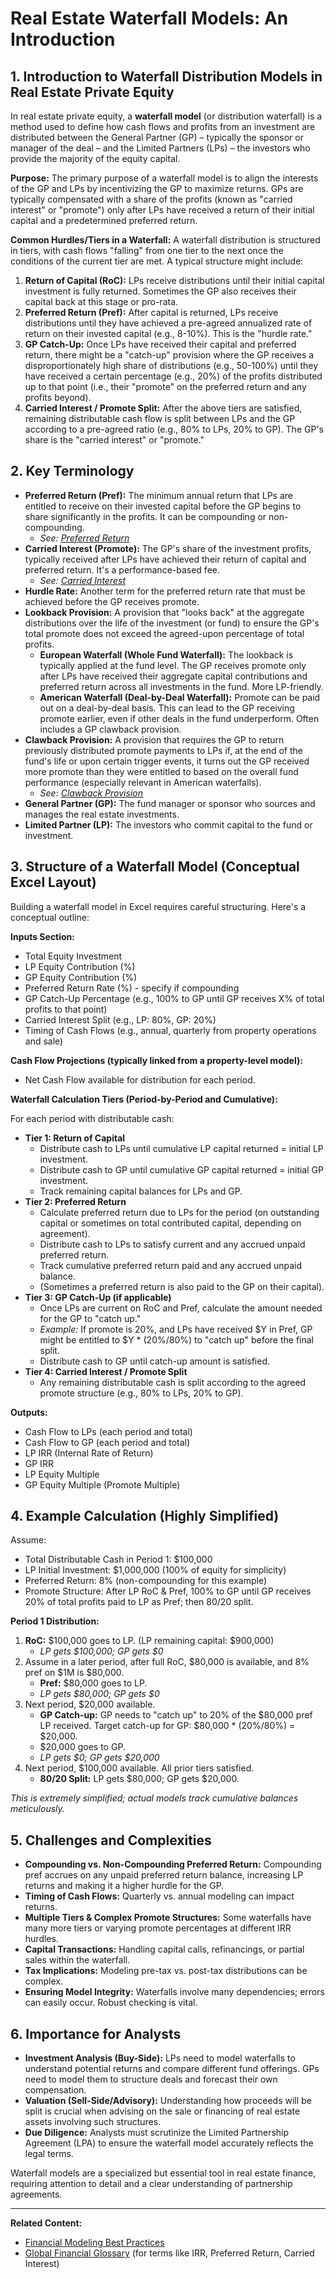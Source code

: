# Real Estate Waterfall Models: An Introduction

## 1. Introduction to Waterfall Distribution Models in Real Estate Private Equity

In real estate private equity, a **waterfall model** (or distribution waterfall) is a method used to define how cash flows and profits from an investment are distributed between the General Partner (GP) – typically the sponsor or manager of the deal – and the Limited Partners (LPs) – the investors who provide the majority of the equity capital.

**Purpose:**
The primary purpose of a waterfall model is to align the interests of the GP and LPs by incentivizing the GP to maximize returns. GPs are typically compensated with a share of the profits (known as "carried interest" or "promote") only after LPs have received a return of their initial capital and a predetermined preferred return.

**Common Hurdles/Tiers in a Waterfall:**
A waterfall distribution is structured in tiers, with cash flows "falling" from one tier to the next once the conditions of the current tier are met. A typical structure might include:
1.  **Return of Capital (RoC):** LPs receive distributions until their initial capital investment is fully returned. Sometimes the GP also receives their capital back at this stage or pro-rata.
2.  **Preferred Return (Pref):** After capital is returned, LPs receive distributions until they have achieved a pre-agreed annualized rate of return on their invested capital (e.g., 8-10%). This is the "hurdle rate."
3.  **GP Catch-Up:** Once LPs have received their capital and preferred return, there might be a "catch-up" provision where the GP receives a disproportionately high share of distributions (e.g., 50-100%) until they have received a certain percentage (e.g., 20%) of the profits distributed up to that point (i.e., their "promote" on the preferred return and any profits beyond).
4.  **Carried Interest / Promote Split:** After the above tiers are satisfied, remaining distributable cash flow is split between LPs and the GP according to a pre-agreed ratio (e.g., 80% to LPs, 20% to GP). The GP's share is the "carried interest" or "promote."

## 2. Key Terminology

*   **Preferred Return (Pref):** The minimum annual return that LPs are entitled to receive on their invested capital before the GP begins to share significantly in the profits. It can be compounding or non-compounding.
    *   *See: [Preferred Return](../../../Global_Financial_Glossary.md#preferred-return-pref)*
*   **Carried Interest (Promote):** The GP's share of the investment profits, typically received after LPs have achieved their return of capital and preferred return. It's a performance-based fee.
    *   *See: [Carried Interest](../../../Global_Financial_Glossary.md#carried-interest)*
*   **Hurdle Rate:** Another term for the preferred return rate that must be achieved before the GP receives promote.
*   **Lookback Provision:** A provision that "looks back" at the aggregate distributions over the life of the investment (or fund) to ensure the GP's total promote does not exceed the agreed-upon percentage of total profits.
    *   **European Waterfall (Whole Fund Waterfall):** The lookback is typically applied at the fund level. The GP receives promote only after LPs have received their aggregate capital contributions and preferred return across all investments in the fund. More LP-friendly.
    *   **American Waterfall (Deal-by-Deal Waterfall):** Promote can be paid out on a deal-by-deal basis. This can lead to the GP receiving promote earlier, even if other deals in the fund underperform. Often includes a GP clawback provision.
*   **Clawback Provision:** A provision that requires the GP to return previously distributed promote payments to LPs if, at the end of the fund's life or upon certain trigger events, it turns out the GP received more promote than they were entitled to based on the overall fund performance (especially relevant in American waterfalls).
    *   *See: [Clawback Provision](../../../Global_Financial_Glossary.md#clawback-provision)*
*   **General Partner (GP):** The fund manager or sponsor who sources and manages the real estate investments.
*   **Limited Partner (LP):** The investors who commit capital to the fund or investment.

## 3. Structure of a Waterfall Model (Conceptual Excel Layout)

Building a waterfall model in Excel requires careful structuring. Here's a conceptual outline:

**Inputs Section:**
*   Total Equity Investment
*   LP Equity Contribution (%)
*   GP Equity Contribution (%)
*   Preferred Return Rate (%) - specify if compounding
*   GP Catch-Up Percentage (e.g., 100% to GP until GP receives X% of total profits to that point)
*   Carried Interest Split (e.g., LP: 80%, GP: 20%)
*   Timing of Cash Flows (e.g., annual, quarterly from property operations and sale)

**Cash Flow Projections (typically linked from a property-level model):**
*   Net Cash Flow available for distribution for each period.

**Waterfall Calculation Tiers (Period-by-Period and Cumulative):**

For each period with distributable cash:

*   **Tier 1: Return of Capital**
    *   Distribute cash to LPs until cumulative LP capital returned = initial LP investment.
    *   Distribute cash to GP until cumulative GP capital returned = initial GP investment.
    *   Track remaining capital balances for LPs and GP.
*   **Tier 2: Preferred Return**
    *   Calculate preferred return due to LPs for the period (on outstanding capital or sometimes on total contributed capital, depending on agreement).
    *   Distribute cash to LPs to satisfy current and any accrued unpaid preferred return.
    *   Track cumulative preferred return paid and any accrued unpaid balance.
    *   (Sometimes a preferred return is also paid to the GP on their capital).
*   **Tier 3: GP Catch-Up (if applicable)**
    *   Once LPs are current on RoC and Pref, calculate the amount needed for the GP to "catch up."
    *   *Example:* If promote is 20%, and LPs have received $Y in Pref, GP might be entitled to $Y * (20%/80%) to "catch up" before the final split.
    *   Distribute cash to GP until catch-up amount is satisfied.
*   **Tier 4: Carried Interest / Promote Split**
    *   Any remaining distributable cash is split according to the agreed promote structure (e.g., 80% to LPs, 20% to GP).

**Outputs:**
*   Cash Flow to LPs (each period and total)
*   Cash Flow to GP (each period and total)
*   LP IRR (Internal Rate of Return)
*   GP IRR
*   LP Equity Multiple
*   GP Equity Multiple (Promote Multiple)

## 4. Example Calculation (Highly Simplified)

Assume:
*   Total Distributable Cash in Period 1: $100,000
*   LP Initial Investment: $1,000,000 (100% of equity for simplicity)
*   Preferred Return: 8% (non-compounding for this example)
*   Promote Structure: After LP RoC & Pref, 100% to GP until GP receives 20% of total profits paid to LP as Pref; then 80/20 split.

**Period 1 Distribution:**
1.  **RoC:** $100,000 goes to LP. (LP remaining capital: $900,000)
    *   *LP gets $100,000; GP gets $0*
2.  Assume in a later period, after full RoC, $80,000 is available, and 8% pref on $1M is $80,000.
    *   **Pref:** $80,000 goes to LP.
    *   *LP gets $80,000; GP gets $0*
3.  Next period, $20,000 available.
    *   **GP Catch-up:** GP needs to "catch up" to 20% of the $80,000 pref LP received. Target catch-up for GP: $80,000 * (20%/80%) = $20,000.
    *   $20,000 goes to GP.
    *   *LP gets $0; GP gets $20,000*
4.  Next period, $100,000 available. All prior tiers satisfied.
    *   **80/20 Split:** LP gets $80,000; GP gets $20,000.

*This is extremely simplified; actual models track cumulative balances meticulously.*

## 5. Challenges and Complexities

*   **Compounding vs. Non-Compounding Preferred Return:** Compounding pref accrues on any unpaid preferred return balance, increasing LP returns and making it a higher hurdle for the GP.
*   **Timing of Cash Flows:** Quarterly vs. annual modeling can impact returns.
*   **Multiple Tiers & Complex Promote Structures:** Some waterfalls have many more tiers or varying promote percentages at different IRR hurdles.
*   **Capital Transactions:** Handling capital calls, refinancings, or partial sales within the waterfall.
*   **Tax Implications:** Modeling pre-tax vs. post-tax distributions can be complex.
*   **Ensuring Model Integrity:** Waterfalls involve many dependencies; errors can easily occur. Robust checking is vital.

## 6. Importance for Analysts

*   **Investment Analysis (Buy-Side):** LPs need to model waterfalls to understand potential returns and compare different fund offerings. GPs need to model them to structure deals and forecast their own compensation.
*   **Valuation (Sell-Side/Advisory):** Understanding how proceeds will be split is crucial when advising on the sale or financing of real estate assets involving such structures.
*   **Due Diligence:** Analysts must scrutinize the Limited Partnership Agreement (LPA) to ensure the waterfall model accurately reflects the legal terms.

Waterfall models are a specialized but essential tool in real estate finance, requiring attention to detail and a clear understanding of partnership agreements.

---
**Related Content:**
*   [Financial Modeling Best Practices](../Best_Practices/FM_Best_Practices.md)
*   [Global Financial Glossary](../../../Global_Financial_Glossary.md) (for terms like IRR, Preferred Return, Carried Interest)
